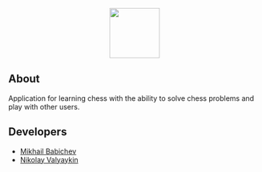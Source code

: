 <p align="center">
      <img src="https://user-images.githubusercontent.com/94113684/217728774-b8d83a98-36a3-47d7-a6ac-6676c2ab5169.png" width="100">
</p>

## About

Application for learning chess with the ability to solve chess problems and play with other users.

## Developers

- [Mikhail Babichev](https://github.com/Mikhailli)
- [Nikolay Valyaykin](https://github.com/deadcat76)
